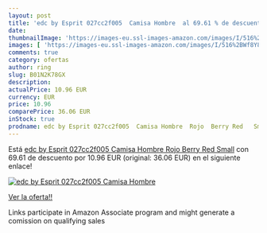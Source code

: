 ```yaml
---
layout: post
title: 'edc by Esprit 027cc2f005  Camisa Hombre  al 69.61 % de descuento'
date: 
thumbnailImage: 'https://images-eu.ssl-images-amazon.com/images/I/516%2BWf8Y8GL._SL200_.jpg'
images: [ 'https://images-eu.ssl-images-amazon.com/images/I/516%2BWf8Y8GL._SL200_.jpg' ]
comments: true
category: ofertas
author: ring
slug: B01N2K78GX
description:
actualPrice: 10.96 EUR
currency: EUR
price: 10.96
comparePrice: 36.06 EUR
inStock: true
prodname: edc by Esprit 027cc2f005  Camisa Hombre  Rojo  Berry Red   Small
---
```


Está [edc by Esprit 027cc2f005  Camisa Hombre  Rojo  Berry Red   Small](https://www.amazon.es/dp/B01N2K78GX/?tag=tolees-21) con 69.61 de descuento por 10.96 EUR (original: 36.06 EUR) en el siguiente enlace!

[![edc by Esprit 027cc2f005  Camisa Hombre ](https://images-eu.ssl-images-amazon.com/images/I/516%2BWf8Y8GL._SL200_.jpg)](https://www.amazon.es/dp/B01N2K78GX/?tag=tolees-21)

[Ver la oferta!!](https://www.amazon.es/dp/B01N2K78GX/?tag=tolees-21)

Links participate in Amazon Associate program and might generate a comission on qualifying sales


